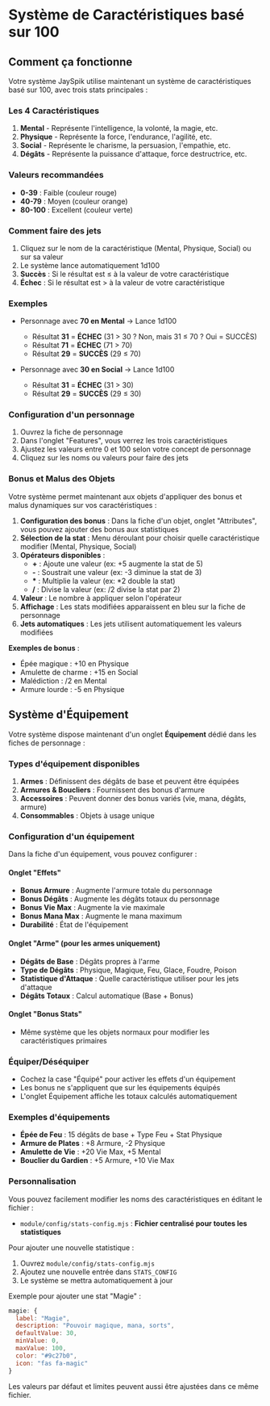 # Système de Caractéristiques basé sur 100

## Comment ça fonctionne

Votre système JaySpik utilise maintenant un système de caractéristiques basé sur 100, avec trois stats principales :

### Les 4 Caractéristiques

1. **Mental** - Représente l'intelligence, la volonté, la magie, etc.
2. **Physique** - Représente la force, l'endurance, l'agilité, etc.
3. **Social** - Représente le charisme, la persuasion, l'empathie, etc.
4. **Dégâts** - Représente la puissance d'attaque, force destructrice, etc.

### Valeurs recommandées

- **0-39** : Faible (couleur rouge)
- **40-79** : Moyen (couleur orange)
- **80-100** : Excellent (couleur verte)

### Comment faire des jets

1. Cliquez sur le nom de la caractéristique (Mental, Physique, Social) ou sur sa valeur
2. Le système lance automatiquement 1d100
3. **Succès** : Si le résultat est ≤ à la valeur de votre caractéristique
4. **Échec** : Si le résultat est > à la valeur de votre caractéristique

### Exemples

- Personnage avec **70 en Mental** → Lance 1d100

  - Résultat **31** = **ÉCHEC** (31 > 30 ? Non, mais 31 ≤ 70 ? Oui = SUCCÈS)
  - Résultat **71** = **ÉCHEC** (71 > 70)
  - Résultat **29** = **SUCCÈS** (29 ≤ 70)

- Personnage avec **30 en Social** → Lance 1d100
  - Résultat **31** = **ÉCHEC** (31 > 30)
  - Résultat **29** = **SUCCÈS** (29 ≤ 30)

### Configuration d'un personnage

1. Ouvrez la fiche de personnage
2. Dans l'onglet "Features", vous verrez les trois caractéristiques
3. Ajustez les valeurs entre 0 et 100 selon votre concept de personnage
4. Cliquez sur les noms ou valeurs pour faire des jets

### Bonus et Malus des Objets

Votre système permet maintenant aux objets d'appliquer des bonus et malus dynamiques sur vos caractéristiques :

1. **Configuration des bonus** : Dans la fiche d'un objet, onglet "Attributes", vous pouvez ajouter des bonus aux statistiques
2. **Sélection de la stat** : Menu déroulant pour choisir quelle caractéristique modifier (Mental, Physique, Social)
3. **Opérateurs disponibles** :
   - **+** : Ajoute une valeur (ex: +5 augmente la stat de 5)
   - **-** : Soustrait une valeur (ex: -3 diminue la stat de 3)
   - **\*** : Multiplie la valeur (ex: \*2 double la stat)
   - **/** : Divise la valeur (ex: /2 divise la stat par 2)
4. **Valeur** : Le nombre à appliquer selon l'opérateur
5. **Affichage** : Les stats modifiées apparaissent en bleu sur la fiche de personnage
6. **Jets automatiques** : Les jets utilisent automatiquement les valeurs modifiées

**Exemples de bonus** :

- Épée magique : +10 en Physique
- Amulette de charme : +15 en Social
- Malédiction : /2 en Mental
- Armure lourde : -5 en Physique

## Système d'Équipement

Votre système dispose maintenant d'un onglet **Équipement** dédié dans les fiches de personnage :

### Types d'équipement disponibles

1. **Armes** : Définissent des dégâts de base et peuvent être équipées
2. **Armures & Boucliers** : Fournissent des bonus d'armure
3. **Accessoires** : Peuvent donner des bonus variés (vie, mana, dégâts, armure)
4. **Consommables** : Objets à usage unique

### Configuration d'un équipement

Dans la fiche d'un équipement, vous pouvez configurer :

#### Onglet "Effets"

- **Bonus Armure** : Augmente l'armure totale du personnage
- **Bonus Dégâts** : Augmente les dégâts totaux du personnage
- **Bonus Vie Max** : Augmente la vie maximale
- **Bonus Mana Max** : Augmente le mana maximum
- **Durabilité** : État de l'équipement

#### Onglet "Arme" (pour les armes uniquement)

- **Dégâts de Base** : Dégâts propres à l'arme
- **Type de Dégâts** : Physique, Magique, Feu, Glace, Foudre, Poison
- **Statistique d'Attaque** : Quelle caractéristique utiliser pour les jets d'attaque
- **Dégâts Totaux** : Calcul automatique (Base + Bonus)

#### Onglet "Bonus Stats"

- Même système que les objets normaux pour modifier les caractéristiques primaires

### Équiper/Déséquiper

- Cochez la case "Équipé" pour activer les effets d'un équipement
- Les bonus ne s'appliquent que sur les équipements équipés
- L'onglet Équipement affiche les totaux calculés automatiquement

### Exemples d'équipements

- **Épée de Feu** : 15 dégâts de base + Type Feu + Stat Physique
- **Armure de Plates** : +8 Armure, -2 Physique
- **Amulette de Vie** : +20 Vie Max, +5 Mental
- **Bouclier du Gardien** : +5 Armure, +10 Vie Max

### Personnalisation

Vous pouvez facilement modifier les noms des caractéristiques en éditant le fichier :

- `module/config/stats-config.mjs` : **Fichier centralisé pour toutes les statistiques**

Pour ajouter une nouvelle statistique :

1. Ouvrez `module/config/stats-config.mjs`
2. Ajoutez une nouvelle entrée dans `STATS_CONFIG`
3. Le système se mettra automatiquement à jour

Exemple pour ajouter une stat "Magie" :

```javascript
magie: {
  label: "Magie",
  description: "Pouvoir magique, mana, sorts",
  defaultValue: 30,
  minValue: 0,
  maxValue: 100,
  color: "#9c27b0",
  icon: "fas fa-magic"
}
```

Les valeurs par défaut et limites peuvent aussi être ajustées dans ce même fichier.

